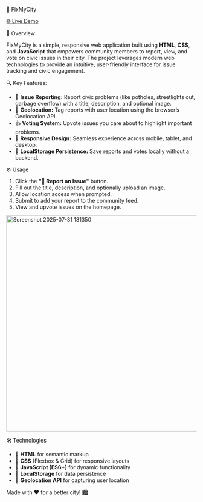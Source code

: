 🚀 FixMyCity

[🌐 Live Demo](https://fix-my-city-a7t8.vercel.app/)

📌 Overview

FixMyCity is a simple, responsive web application built using **HTML**, **CSS**, and **JavaScript** that empowers community members to report, view, and vote on civic issues in their city. The project leverages modern web technologies to provide an intuitive, user-friendly interface for issue tracking and civic engagement.

🔍 Key Features:

* 📝 **Issue Reporting:** Report civic problems (like potholes, streetlights out, garbage overflow) with a title, description, and optional image.
* 📍 **Geolocation:** Tag reports with user location using the browser’s Geolocation API.
* 👍 **Voting System:** Upvote issues you care about to highlight important problems.
* 📱 **Responsive Design:** Seamless experience across mobile, tablet, and desktop.
* 💾 **LocalStorage Persistence:** Save reports and votes locally without a backend.

⚙️ Usage

1. Click the **"📣 Report an Issue"** button.
2. Fill out the title, description, and optionally upload an image.
3. Allow location access when prompted.
4. Submit to add your report to the community feed.
5. View and upvote issues on the homepage.

<img width="636" height="569" alt="Screenshot 2025-07-31 181350" src="https://github.com/user-attachments/assets/937c2962-c991-4274-a924-c98dac29c583" />


🛠️ Technologies

* 🧱 **HTML** for semantic markup
* 🎨 **CSS** (Flexbox & Grid) for responsive layouts
* 🧠 **JavaScript (ES6+)** for dynamic functionality
* 💾 **LocalStorage** for data persistence
* 📍 **Geolocation API** for capturing user location


Made with ❤️ for a better city! 🏙️

